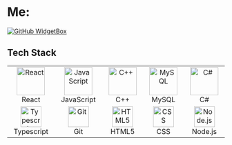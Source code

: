 
# Me:


[![GitHub WidgetBox](https://github-widgetbox.vercel.app/api/profile?username=RainNight-PrincessHighness&data=followers,repositories,stars,commits&theme=nautilus)](https://github.com/Jurredr/github-widgetbox)



## Tech Stack 

<div align="center">
  <table>
    <tr>
      <td align="center" width="12.5%">
        <img src="https://techstack-generator.vercel.app/react-icon.svg" alt="React" width="65" height="65" />
        <br>React
      </td>
      <td align="center" width="12.5%">
        <img src="https://techstack-generator.vercel.app/js-icon.svg" alt="JavaScript" width="65" height="65" />
        <br>JavaScript
      </td>
      <td align="center" width="12.5%">
        <img src="https://techstack-generator.vercel.app/cpp-icon.svg" alt="C++" width="65" height="65" />
        <br>C++
      </td>
      <td align="center" width="12.5%">
        <img src="https://techstack-generator.vercel.app/mysql-icon.svg" alt="MySQL" width="65" height="65" />
        <br>MySQL
      </td>
      <td align="center" width="12.5%">
        <img src="https://techstack-generator.vercel.app/csharp-icon.svg" alt="C#" width="65" height="65" />
        <br>C#
      </td>
    </tr>
    <tr>
       <td align="center" width="12.5%">
        <img src="https://skillicons.dev/icons?i=typescript" alt="Typescript" width="48" height="48" />
        <br>Typescript
      </td>
      <td align="center" width="12.5%">
        <img src="https://user-images.githubusercontent.com/25181517/192108372-f71d70ac-7ae6-4c0d-8395-51d8870c2ef0.png" alt="Git" width="48" height="48" />
        <br>Git
      </td>
      <td align="center" width="12.5%">
        <img src="https://skillicons.dev/icons?i=html" alt="HTML5" width="48" height="48" />
        <br>HTML5
      </td>
      <td align="center" width="12.5%">
        <img src="https://skillicons.dev/icons?i=css" alt="CSS" width="48" height="48" />
        <br>CSS
      </td>
      <td align="center" width="12.5%">
        <img src="https://skillicons.dev/icons?i=nodejs" alt="Node.js" width="48" height="48" />
        <br>Node.js
      </td>
      <!-- Add more items if needed -->
  </table>
</div>

<!-- activity graph heroku-app start -->
<p align="center">
    <a href="[https://wakatime.com/@RainNight-PrincessHighness](https://github-readme-activity-graph.vercel.app/graph?username=James Cross&theme=merko&hide_border=true&hide_title=false&area=true&custom_title=Total%20contribution%20graph%20in%20all%20repo)">
        </a>
</p>

